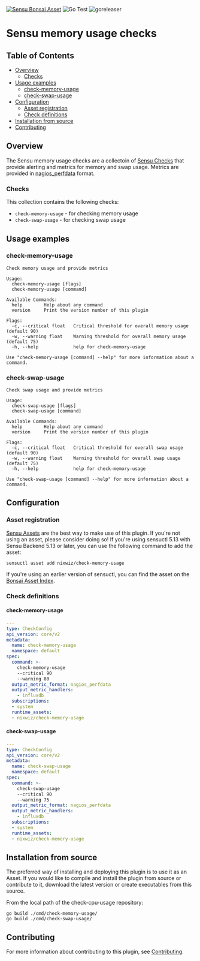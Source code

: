 [![Sensu Bonsai Asset](https://img.shields.io/badge/Bonsai-Download%20Me-brightgreen.svg?colorB=89C967&logo=sensu)](https://bonsai.sensu.io/assets/nixwiz/check-memory-usage)
![Go Test](https://github.com/nixwiz/check-memory-usage/workflows/Go%20Test/badge.svg)
![goreleaser](https://github.com/nixwiz/check-memory-usage/workflows/goreleaser/badge.svg)

# Sensu memory usage checks

## Table of Contents
- [Overview](#overview)
  - [Checks](#checks)
- [Usage examples](#usage-examples)
  - [check-memory-usage](#check-memory-usage)
  - [check-swap-usage](#check-swap-usage)
- [Configuration](#configuration)
  - [Asset registration](#asset-registration)
  - [Check definitions](#check-definitions)
- [Installation from source](#installation-from-source)
- [Contributing](#contributing)

## Overview

The Sensu memory usage checks are a collectoin of [Sensu Checks][1] that provide
alerting and metrics for memory and swap usage.  Metrics are provided in
[nagios_perfdata][5] format.

### Checks

This collection contains the following checks:

* `check-memory-usage` - for checking memory usage
* `check-swap-usage` - for checking swap usage

## Usage examples

### check-memory-usage

```
Check memory usage and provide metrics

Usage:
  check-memory-usage [flags]
  check-memory-usage [command]

Available Commands:
  help        Help about any command
  version     Print the version number of this plugin

Flags:
  -c, --critical float   Critical threshold for overall memory usage (default 90)
  -w, --warning float    Warning threshold for overall memory usage (default 75)
  -h, --help             help for check-memory-usage

Use "check-memory-usage [command] --help" for more information about a command.
```

### check-swap-usage

```
Check swap usage and provide metrics

Usage:
  check-swap-usage [flags]
  check-swap-usage [command]

Available Commands:
  help        Help about any command
  version     Print the version number of this plugin

Flags:
  -c, --critical float   Critical threshold for overall swap usage (default 90)
  -w, --warning float    Warning threshold for overall swap usage (default 75)
  -h, --help             help for check-memory-usage

Use "check-swap-usage [command] --help" for more information about a command.
```

## Configuration

### Asset registration

[Sensu Assets][2] are the best way to make use of this plugin. If you're not
using an asset, please consider doing so! If you're using sensuctl 5.13 with
Sensu Backend 5.13 or later, you can use the following command to add the asset:

```
sensuctl asset add nixwiz/check-memory-usage
```

If you're using an earlier version of sensuctl, you can find the asset on the
[Bonsai Asset Index][3].

### Check definitions

#### check-memory-usage

```yml
---
type: CheckConfig
api_version: core/v2
metadata:
  name: check-memory-usage
  namespace: default
spec:
  command: >-
    check-memory-usage
    --critical 90
    --warning 80
  output_metric_format: nagios_perfdata
  output_metric_handlers:
    - influxdb
  subscriptions:
  - system
  runtime_assets:
  - nixwiz/check-memory-usage
```

#### check-swap-usage

```yml
---
type: CheckConfig
api_version: core/v2
metadata:
  name: check-swap-usage
  namespace: default
spec:
  command: >-
    check-swap-usage
    --critical 90
    --warning 75
  output_metric_format: nagios_perfdata
  output_metric_handlers:
    - influxdb
  subscriptions:
  - system
  runtime_assets:
  - nixwiz/check-memory-usage
```

## Installation from source

The preferred way of installing and deploying this plugin is to use it as an
Asset. If you would like to compile and install the plugin from source or
contribute to it, download the latest version or create executables from this
source.

From the local path of the check-cpu-usage repository:

```
go build ./cmd/check-memory-usage/
go build ./cmd/check-swap-usage/
```

## Contributing

For more information about contributing to this plugin, see [Contributing][4].

[1]: https://docs.sensu.io/sensu-go/latest/reference/checks/
[2]: https://docs.sensu.io/sensu-go/latest/reference/assets/
[3]: https://bonsai.sensu.io/assets/nixwiz/check-memory-usage
[4]: https://github.com/sensu/sensu-go/blob/master/CONTRIBUTING.md
[5]: https://docs.sensu.io/sensu-go/latest/observability-pipeline/observe-schedule/collect-metrics-with-checks/#supported-output-metric-formats
